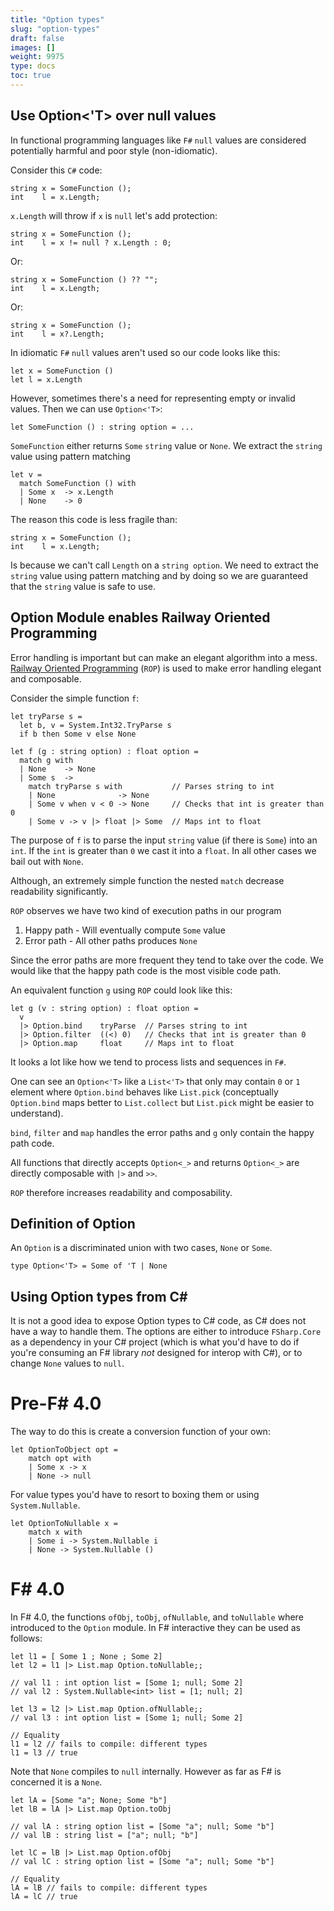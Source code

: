 ```yaml
---
title: "Option types"
slug: "option-types"
draft: false
images: []
weight: 9975
type: docs
toc: true
---
```


## Use Option<'T> over null values
In functional programming languages like `F#` `null` values are considered
potentially harmful and poor style (non-idiomatic).

Consider this `C#` code:

    string x = SomeFunction ();
    int    l = x.Length;

`x.Length` will throw if `x` is `null` let's add protection:

    string x = SomeFunction ();
    int    l = x != null ? x.Length : 0;

Or:

    string x = SomeFunction () ?? "";
    int    l = x.Length;

Or:

    string x = SomeFunction ();
    int    l = x?.Length;

In idiomatic `F#` `null` values aren't used so our code looks like this:

    let x = SomeFunction ()
    let l = x.Length

However, sometimes there's a need for representing empty or invalid values. Then
we can use `Option<'T>`:

    let SomeFunction () : string option = ...

`SomeFunction` either returns `Some` `string` value or `None`. We extract the 
`string` value using pattern matching

    let v =
      match SomeFunction () with
      | Some x  -> x.Length
      | None    -> 0

The reason this code is less fragile than: 

    string x = SomeFunction ();
    int    l = x.Length;

Is because we can't call `Length` on a `string option`. We need to extract the 
`string` value using pattern matching and by doing so we are guaranteed that the 
`string` value is safe to use.


## Option Module enables Railway Oriented Programming 
Error handling is important but can make an elegant algorithm into a mess.
[Railway Oriented Programming](http://fsharpforfunandprofit.com/rop/) (`ROP`)
is used to make error handling elegant and composable.

Consider the simple function `f`:

    let tryParse s =
      let b, v = System.Int32.TryParse s
      if b then Some v else None

    let f (g : string option) : float option =
      match g with
      | None    -> None
      | Some s  ->
        match tryParse s with           // Parses string to int
        | None              -> None
        | Some v when v < 0 -> None     // Checks that int is greater than 0
        | Some v -> v |> float |> Some  // Maps int to float

The purpose of `f` is to parse the input `string` value (if there is `Some`)
into an `int`. If the `int` is greater than `0` we cast it into a `float`. In all
other cases we bail out with `None`.

Although, an extremely simple function the nested `match` decrease readability
significantly.

`ROP` observes we have two kind of execution paths in our program

  1. Happy path - Will eventually compute `Some` value
  2. Error path - All other paths produces `None`

Since the error paths are more frequent they tend to take over the code.
We would like that the happy path code is the most visible code path.

An equivalent function `g` using `ROP` could look like this:

    let g (v : string option) : float option =
      v
      |> Option.bind    tryParse  // Parses string to int
      |> Option.filter  ((<) 0)   // Checks that int is greater than 0
      |> Option.map     float     // Maps int to float

It looks a lot like how we tend to process lists and sequences in `F#`.

One can see an `Option<'T>` like a `List<'T>` that only may contain `0` or `1` element
where `Option.bind` behaves like `List.pick` (conceptually `Option.bind` maps
better to `List.collect` but `List.pick` might be easier to understand).

`bind`, `filter` and `map` handles the error paths and `g` only contain the happy
path code.

All functions that directly accepts `Option<_>` and returns `Option<_>` are
directly composable with `|>` and `>>`.

`ROP` therefore increases readability and composability.

## Definition of Option
An `Option` is a discriminated union with two cases, `None` or `Some`.  

    type Option<'T> = Some of 'T | None

## Using Option types from C#
It is not a good idea to expose Option types to C# code, as C# does not have a way to handle them. The options are either to introduce `FSharp.Core` as a dependency in your C# project (which is what you'd have to do if you're consuming an F# library *not* designed for interop with C#), or to change `None` values to `null`.

# Pre-F# 4.0

The way to do this is create a conversion function of your own:

    let OptionToObject opt =
        match opt with
        | Some x -> x 
        | None -> null

For value types you'd have to resort to boxing them or using `System.Nullable`.

    let OptionToNullable x = 
        match x with 
        | Some i -> System.Nullable i
        | None -> System.Nullable ()

# F# 4.0

In F# 4.0, the functions `ofObj`, `toObj`, `ofNullable`, and `toNullable` where introduced to the `Option` module. In F# interactive they can be used as follows:

    let l1 = [ Some 1 ; None ; Some 2]
    let l2 = l1 |> List.map Option.toNullable;;

    // val l1 : int option list = [Some 1; null; Some 2]
    // val l2 : System.Nullable<int> list = [1; null; 2]

    let l3 = l2 |> List.map Option.ofNullable;;
    // val l3 : int option list = [Some 1; null; Some 2]

    // Equality
    l1 = l2 // fails to compile: different types
    l1 = l3 // true
    
Note that `None` compiles to `null` internally. However as far as F# is concerned it is a `None`.

    let lA = [Some "a"; None; Some "b"]
    let lB = lA |> List.map Option.toObj

    // val lA : string option list = [Some "a"; null; Some "b"]
    // val lB : string list = ["a"; null; "b"]

    let lC = lB |> List.map Option.ofObj
    // val lC : string option list = [Some "a"; null; Some "b"]

    // Equality
    lA = lB // fails to compile: different types
    lA = lC // true




    

